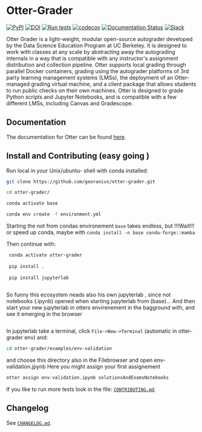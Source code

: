 # Otter-Grader

[![PyPI](https://img.shields.io/pypi/v/otter-grader.svg)](https://pypi.org/project/otter-grader/)
[![DOI](https://zenodo.org/badge/208363438.svg)](https://zenodo.org/badge/latestdoi/208363438)
[![Run tests](https://github.com/ucbds-infra/otter-grader/actions/workflows/run-tests.yml/badge.svg)](https://github.com/ucbds-infra/otter-grader/actions/workflows/run-tests.yml)
[![codecov](https://codecov.io/gh/ucbds-infra/otter-grader/branch/master/graph/badge.svg)](https://codecov.io/gh/ucbds-infra/otter-grader)
[![Documentation Status](https://readthedocs.org/projects/otter-grader/badge/?version=latest)](https://otter-grader.readthedocs.io/en/latest/?badge=latest)
[![Slack](https://img.shields.io/endpoint?logo=slack&url=https%3A%2F%2Fraw.githubusercontent.com%2Fucbds-infra%2Fotter-grader%2Fmaster%2Fslack-shields.json)](https://join.slack.com/t/otter-grader/shared_invite/enQtOTM5MTQ0MzkwMTk0LTBiNWIzZTYxNDA2NDZmM2JkMzcwZjA4YWViNDM4ZTgyNDVhNDgwOTQ0NjNlZjcwNmY5YzJiZjZhZGNhNzc5MjA)

Otter Grader is a light-weight, modular open-source autograder developed by the Data Science 
Education Program at UC Berkeley. It is designed to work with classes at any scale by abstracting 
away the autograding internals in a way that is compatible with any instructor's assignment 
distribution and collection pipeline. Otter supports local grading through parallel Docker 
containers, grading using the autograder platforms of 3rd party learning management systems (LMSs), 
the deployment of an Otter-managed grading virtual machine, and a client package that allows 
students to run public checks on their own machines. Otter is designed to grade Python scripts and 
Jupyter Notebooks, and is compatible with a few different LMSs, including Canvas and Gradescope.

## Documentation

The documentation for Otter can be found [here](https://otter-grader.rtfd.io).

## Install and Contributing (easy going )

Run local in your Unix/ubuntu- shell with conda installed:

```bash
git clone https://github.com/georanius/otter-grader.git

cd otter-grader/

conda activate base

conda env create -f environment.yml

```
Starting the not from condas environement ```base``` takes endless, but
 !!!Wait!!! or speed up conda, maybe with  ```conda install -n base conda-forge::mamba```

Then continue with:
```bash
 conda activate otter-grader
 
 pip install .
 
 pip install jupyterlab
 
```
 So funny this ecosystem neads also his own jupyterlab , since not notebooks (.ipynb) opened when starting jupyterlab from (base)...
And then start your new jupyterlab in otters envirenement in the bagground
with, and see it emerging in the browser

```bash 'jupyter-lab &'
```
 In jupyterlab take a terminal, click ```File->New->Terminal``` (automatic in otter-grader env)  and:
 ```bash
 cd otter-grader/examples/env-validation
 ```
 and choose this directory also in the Filebrowser and open env-validation.jpynb
 Here you might assign your first assignement 
 ```bash
otter assign env-validation.ipynb solutionsAndExamsNotebooks
 ```
 
If you like to run more tests look in the file: [`CONTRIBUTING.md`](CONTRIBUTING.md).

## Changelog

See [`CHANGELOG.md`](CHANGELOG.md).
